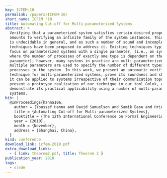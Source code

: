 ```yaml
---
key: ICFEM-10
permalink: /papers/ICFEM-10/
short_name: ICFEM '10
title: Automating Cut-off for Multi-parameterized Systems
abstract: >
  Verifying that a parameterized system satisfies certain desired properties
  amounts to verifying an infinite family of the system instances. This problem
  is undecidable in general, and as such a number of sound and incomplete
  techniques have been proposed to address it. Existing techniques typically
  focus on parameterized systems with a single parameter, (i.e., on systems
  where the number of processes of exactly one type is dependent on the
  parameter); however, many systems in practice are multi-parameterized, where
  multiple parameters are used to specify the number of different types of
  processes in the system. In this work, we present an automatic verification
  technique for multi-parameterized systems, prove its soundness and show that
  it can be applied to systems irrespective of their communication topology. We
  present a prototype realization of our technique in our tool Golok, and
  demonstrate its practical applicability using a number of multi-parameterized
  systems.
bib: |
  @InProceedings{hanna10a,
    author = {Youssef Hanna and David Samuelson and Samik Basu and Hridesh Rajan},
    title = {Automating Cut-off for Multi-parameterized Systems},
    booktitle = {The 12th International Conference on Formal Engineering Methods (ICFEM 2010)},
    year = {2010},
    month = {November},
    address = {Shanghai, China},
  }
kind: conference
download_link: icfem-2010.pdf
extra_download_links:
  - { link: theorem2.pdf, title: Theorem 2 }
publication_year: 2010
tags:
  - slede
---
```


